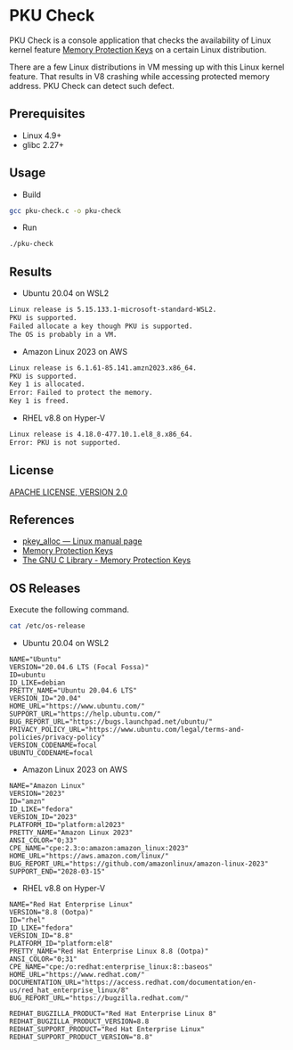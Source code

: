# PKU Check

PKU Check is a console application that checks the availability of Linux kernel feature [Memory Protection Keys](https://www.kernel.org/doc/html/next/core-api/protection-keys.html) on a certain Linux distribution.

There are a few Linux distributions in VM messing up with this Linux kernel feature. That results in V8 crashing while accessing protected memory address. PKU Check can detect such defect.

## Prerequisites

- Linux 4.9+
- glibc 2.27+

## Usage

- Build

```sh
gcc pku-check.c -o pku-check
```

- Run

```sh
./pku-check
```

## Results

- Ubuntu 20.04 on WSL2

```txt
Linux release is 5.15.133.1-microsoft-standard-WSL2.
PKU is supported.
Failed allocate a key though PKU is supported.
The OS is probably in a VM.
```

- Amazon Linux 2023 on AWS

```txt
Linux release is 6.1.61-85.141.amzn2023.x86_64.
PKU is supported.
Key 1 is allocated.
Error: Failed to protect the memory.
Key 1 is freed.
```

- RHEL v8.8 on Hyper-V

```txt
Linux release is 4.18.0-477.10.1.el8_8.x86_64.
Error: PKU is not supported.
```

## License

[APACHE LICENSE, VERSION 2.0](../LICENSE)

## References

- [pkey_alloc — Linux manual page](https://man7.org/linux/man-pages/man2/pkey_alloc.2.html)
- [Memory Protection Keys](https://www.kernel.org/doc/html/next/core-api/protection-keys.html)
- [The GNU C Library - Memory Protection Keys](https://www.gnu.org/software/libc/manual/html_mono/libc.html#Memory-Protection-Keys)

## OS Releases

Execute the following command.

```sh
cat /etc/os-release
```

- Ubuntu 20.04 on WSL2

```properties
NAME="Ubuntu"
VERSION="20.04.6 LTS (Focal Fossa)"
ID=ubuntu
ID_LIKE=debian
PRETTY_NAME="Ubuntu 20.04.6 LTS"
VERSION_ID="20.04"
HOME_URL="https://www.ubuntu.com/"
SUPPORT_URL="https://help.ubuntu.com/"
BUG_REPORT_URL="https://bugs.launchpad.net/ubuntu/"
PRIVACY_POLICY_URL="https://www.ubuntu.com/legal/terms-and-policies/privacy-policy"
VERSION_CODENAME=focal
UBUNTU_CODENAME=focal
```

- Amazon Linux 2023 on AWS

```properties
NAME="Amazon Linux"
VERSION="2023"
ID="amzn"
ID_LIKE="fedora"
VERSION_ID="2023"
PLATFORM_ID="platform:al2023"
PRETTY_NAME="Amazon Linux 2023"
ANSI_COLOR="0;33"
CPE_NAME="cpe:2.3:o:amazon:amazon_linux:2023"
HOME_URL="https://aws.amazon.com/linux/"
BUG_REPORT_URL="https://github.com/amazonlinux/amazon-linux-2023"
SUPPORT_END="2028-03-15"
```

- RHEL v8.8 on Hyper-V

```properties
NAME="Red Hat Enterprise Linux"
VERSION="8.8 (Ootpa)"
ID="rhel"
ID_LIKE="fedora"
VERSION_ID="8.8"
PLATFORM_ID="platform:el8"
PRETTY_NAME="Red Hat Enterprise Linux 8.8 (Ootpa)"
ANSI_COLOR="0;31"
CPE_NAME="cpe:/o:redhat:enterprise_linux:8::baseos"
HOME_URL="https://www.redhat.com/"
DOCUMENTATION_URL="https://access.redhat.com/documentation/en-us/red_hat_enterprise_linux/8"
BUG_REPORT_URL="https://bugzilla.redhat.com/"

REDHAT_BUGZILLA_PRODUCT="Red Hat Enterprise Linux 8"
REDHAT_BUGZILLA_PRODUCT_VERSION=8.8
REDHAT_SUPPORT_PRODUCT="Red Hat Enterprise Linux"
REDHAT_SUPPORT_PRODUCT_VERSION="8.8"
```
